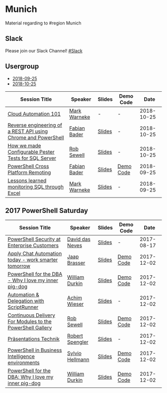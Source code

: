 # Munich

Material regarding to #region Munich

## Slack

Please join our Slack Channel!
[#Slack](https://powershell-ug.com/wp-login.php?action=slack-invitation)

## Usergroup

- [2018-09-25](https://www.meetup.com/German-PowerShell-Usergroup/events/254444660/)
- [2018-10-25](https://www.meetup.com/German-PowerShell-Usergroup/events/254472804/)


| Session Title  | Speaker | Slides | Demo Code | Date |
| ------------- | ------------- | ------------- | ------------- | ------------- |
| [Cloud Automation 101](markwarneke.me/Cloud-Automation-101) | [Mark Warneke](https://twitter.com/mark_mit_k_/) | - | - | 2018-10-25 |
| [Reverse engineering of a REST API using Chrome and PowerShell]() | [Fabian Bader](https://twitter.com/fabian_bader/) | [Slides]() | - | 2018-10-25 |
| [How we made Configurable Pester Tests for SQL Server]() |  [Rob Sewell](https://sqldbawithAbeard.com) | [Slides]() | - | 2018-10-25 |
| [PowerShell Cross Platform Remoting](https://github.com/GPSUG/Munich/tree/master/Usergroup/2018-09-25/PowerShell%20Cross%20Platform%20Remoting%20-%20Fabian%20Bader) | [Fabian Bader](https://twitter.com/fabian_bader/) | [Slides](https://github.com/GPSUG/Munich/tree/master/Usergroup/2018-09-25/PowerShell%20Cross%20Platform%20Remoting%20-%20Fabian%20Bader/PowerShell%20Cross%20/Platform%20Remoting.pdf) | [Demo Code](https://github.com/GPSUG/Munich/tree/master/Usergroup/2018-09-25/PowerShell%20Cross%20Platform%20Remoting%20-%20Fabian%20Bader/) | 2018-09-25 |
| [Lessons learned monitoring SQL through Excel]() |  [Mark Warneke](https://twitter.com/mark_mit_k_) | [Slides]() | - | 2018-09-25 |

## 2017 PowerShell Saturday

| Session Title  | Speaker | Slides | Demo Code | Date |
| ------------- | ------------- | ------------- | ------------- | ------------- |
| [PowerShell Security at Enterprise Customers](https://github.com/GPSUG/Munich/tree/master/PowerShell%20Saturday/David%20das%20Neves%20-%20PSSecurity) | [David das Neves](https://github.com/ddneves) | [Slides](https://github.com/GPSUG/Munich/blob/master/PowerShell%20Saturday/David%20das%20Neves%20-%20PSSecurity/PSConfEU17_Security_Session.zip) | - | 2017-08-17 |
| [Apply Chat Automation today - work smarter tomorrow](https://github.com/GPSUG/Munich/tree/master/PowerShell%20Saturday/Jaap%20Brasser%20-%20Chat%20Automation) | [Jaap Brasser](https://github.com/jaapbrasser) | [Slides](https://github.com/GPSUG/Munich/blob/master/PowerShell%20Saturday/Jaap%20Brasser%20-%20Chat%20Automation/Apply%20Chat%20Automation%20today%20-%20work%20smarter%20tomorrow.pdf) | [Demo Code](https://github.com/GPSUG/Munich/blob/master/PowerShell%20Saturday/Jaap%20Brasser%20-%20Chat%20Automation/Demo.zip) | 2017-12-02 |
| [PowerShell for the DBA - Why I love my inner pig-dog](https://github.com/GPSUG/Munich/tree/master/PowerShell%20Saturday/William%20Durkin) |  [William Durkin](https://github.com/sql-williamd) |  [Slides](https://github.com/GPSUG/Munich/blob/master/PowerShell%20Saturday/William%20Durkin/PowerShell%20for%20the%20DBA.pptx) | [Demo Code](https://github.com/GPSUG/Munich/blob/master/PowerShell%20Saturday/William%20Durkin/dbatools%20demo.txt) | 2017-12-02 |
| [Automation & Delegation with ScriptRunner](https://github.com/GPSUG/Munich/tree/master/PowerShell%20Saturday/Achim%20Wieser%20-%20ScriptRunner) | [Achim Wieser](https://www.scriptrunner.com) | [Slides](https://github.com/GPSUG/Munich/blob/master/PowerShell%20Saturday/Achim%20Wieser%20-%20ScriptRunner/ScriptRunner_2018_for_Geeks_EN.pptx) | - | 2017-12-02 |
| [Continuous Delivery For Modules to the PowerShell Gallery](https://github.com/GPSUG/Munich/tree/master/PowerShell%20Saturday/PowerShell%20Saturday%20Munich%20-%20Continuous%20Delivery) | [Rob Sewell](https://sqldbawithAbeard.com) | [Slides](https://github.com/GPSUG/Munich/blob/master/PowerShell%20Saturday/PowerShell%20Saturday%20Munich%20-%20Continuous%20Delivery/Continuous%20Delivery%20For%20Modules%20To%20PowerShell%20Gallery.pptx) | [Demo Code](https://github.com/GPSUG/Munich/blob/master/PowerShell%20Saturday/PowerShell%20Saturday%20Munich%20-%20Continuous%20Delivery/Demo.ps1) |  2017-12-02 |
| [Präsentations Technik](https://github.com/GPSUG/Munich/tree/master/PowerShell%20Saturday/Robert%20Spengler) | [Robert Spengler](https://www.robert-spengler.de)| [Slides](https://github.com/GPSUG/Munich/blob/master/PowerShell%20Saturday/Robert%20Spengler/SPENGLER%20Tipps%20Slides.pdf) | - | 2017-12-02 | 
| [PowerShell in Business Intelligence environments](https://github.com/GPSUG/Munich/tree/master/PowerShell%20Saturday/Sylvio%20Hellmann) | [Sylvio Hellmann](http://sylvioh.wordpress.com) | [Slides](https://github.com/GPSUG/Munich/blob/master/PowerShell%20Saturday/Sylvio%20Hellmann/PSSaturDay_Sylvio.zip) | [Demo Code](https://github.com/GPSUG/Munich/blob/master/PowerShell%20Saturday/Sylvio%20Hellmann/PSSaturDay_Sylvio.zip) | 2017-12-02 | 
| [PowerShell for the DBA: Why I love my inner pig-dog](https://github.com/GPSUG/Munich/tree/master/PowerShell%20Saturday/William%20Durkin) | [William Durkin](http://williamdurkin.com/) | [Slides](https://github.com/GPSUG/Munich/blob/master/PowerShell%20Saturday/William%20Durkin/PowerShell%20for%20the%20DBA.pptx) | [Demo Code](https://github.com/GPSUG/Munich/blob/master/PowerShell%20Saturday/William%20Durkin/dbatools%20demo.txt) | 2017-12-02 |